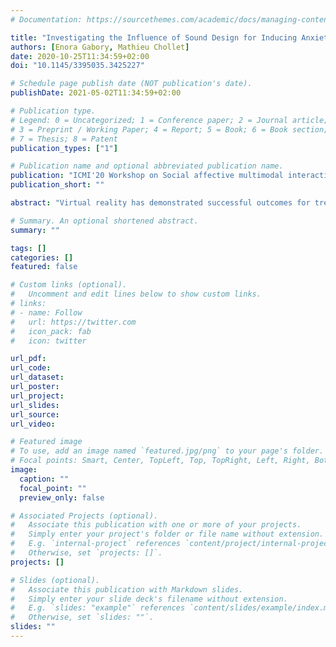 ```yaml
---
# Documentation: https://sourcethemes.com/academic/docs/managing-content/

title: "Investigating the Influence of Sound Design for Inducing Anxiety in Virtual Public Speaking"
authors: [Enora Gabory, Mathieu Chollet]
date: 2020-10-25T11:34:59+02:00
doi: "10.1145/3395035.3425227"

# Schedule page publish date (NOT publication's date).
publishDate: 2021-05-02T11:34:59+02:00

# Publication type.
# Legend: 0 = Uncategorized; 1 = Conference paper; 2 = Journal article;
# 3 = Preprint / Working Paper; 4 = Report; 5 = Book; 6 = Book section;
# 7 = Thesis; 8 = Patent
publication_types: ["1"]

# Publication name and optional abbreviated publication name.
publication: "ICMI'20 Workshop on Social affective multimodal interaction for health"
publication_short: ""

abstract: "Virtual reality has demonstrated successful outcomes for treating social anxiety disorders, or helping to improve social skills. Some studies showed that various factors can impact the level of participants' anxiety during public speaking. However, the influence of sound design on this anxiety has been less investigated, and it is necessary to study the possible impacts that it can have. In this paper, we propose a model relating sound design concepts to presence and anxiety during virtual reality interactions, and present a protocol of a future experimental study aimed at investigating how sound design and in particular sound distractions can influence anxiety during public speaking simulations in virtual environments."

# Summary. An optional shortened abstract.
summary: ""

tags: []
categories: []
featured: false

# Custom links (optional).
#   Uncomment and edit lines below to show custom links.
# links:
# - name: Follow
#   url: https://twitter.com
#   icon_pack: fab
#   icon: twitter

url_pdf:
url_code:
url_dataset:
url_poster:
url_project:
url_slides:
url_source:
url_video:

# Featured image
# To use, add an image named `featured.jpg/png` to your page's folder.
# Focal points: Smart, Center, TopLeft, Top, TopRight, Left, Right, BottomLeft, Bottom, BottomRight.
image:
  caption: ""
  focal_point: ""
  preview_only: false

# Associated Projects (optional).
#   Associate this publication with one or more of your projects.
#   Simply enter your project's folder or file name without extension.
#   E.g. `internal-project` references `content/project/internal-project/index.md`.
#   Otherwise, set `projects: []`.
projects: []

# Slides (optional).
#   Associate this publication with Markdown slides.
#   Simply enter your slide deck's filename without extension.
#   E.g. `slides: "example"` references `content/slides/example/index.md`.
#   Otherwise, set `slides: ""`.
slides: ""
---
```

